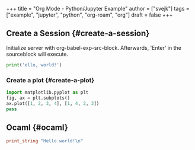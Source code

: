 +++
title = "Org Mode - Python/Jupyter Example"
author = ["svejk"]
tags = ["example", "jupyter", "python", "org-roam", "org"]
draft = false
+++

## Create a Session {#create-a-session}

Initialize server with org-babel-exp-src-block.  Afterwards, 'Enter' in the sourceblock will execute.

```python
print('ello, world!')
```


### Create a plot {#create-a-plot}

```python
import matplotlib.pyplot as plt
fig, ax = plt.subplots()
ax.plot([1, 2, 3, 4], [1, 4, 2, 3])
pass
```


## Ocaml {#ocaml}

```ocaml
print_string "Hello world!\n"
```
